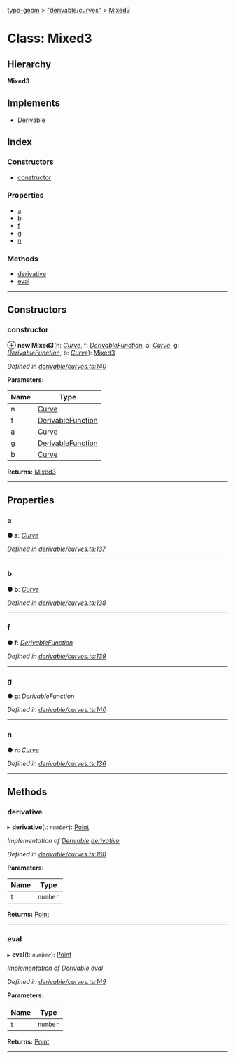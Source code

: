 [typo-geom](../README.md) > ["derivable/curves"](../modules/_derivable_curves_.md) > [Mixed3](../classes/_derivable_curves_.mixed3.md)

# Class: Mixed3

## Hierarchy

**Mixed3**

## Implements

* [Derivable](../interfaces/_derivable_interface_.derivable.md)

## Index

### Constructors

* [constructor](_derivable_curves_.mixed3.md#constructor)

### Properties

* [a](_derivable_curves_.mixed3.md#a)
* [b](_derivable_curves_.mixed3.md#b)
* [f](_derivable_curves_.mixed3.md#f)
* [g](_derivable_curves_.mixed3.md#g)
* [n](_derivable_curves_.mixed3.md#n)

### Methods

* [derivative](_derivable_curves_.mixed3.md#derivative)
* [eval](_derivable_curves_.mixed3.md#eval)

---

## Constructors

<a id="constructor"></a>

###  constructor

⊕ **new Mixed3**(n: *[Curve](../modules/_derivable_interface_.md#curve)*, f: *[DerivableFunction](../modules/_derivable_interface_.md#derivablefunction)*, a: *[Curve](../modules/_derivable_interface_.md#curve)*, g: *[DerivableFunction](../modules/_derivable_interface_.md#derivablefunction)*, b: *[Curve](../modules/_derivable_interface_.md#curve)*): [Mixed3](_derivable_curves_.mixed3.md)

*Defined in [derivable/curves.ts:140](https://github.com/be5invis/typo-geom/blob/d307ff5/src/derivable/curves.ts#L140)*

**Parameters:**

| Name | Type |
| ------ | ------ |
| n | [Curve](../modules/_derivable_interface_.md#curve) |
| f | [DerivableFunction](../modules/_derivable_interface_.md#derivablefunction) |
| a | [Curve](../modules/_derivable_interface_.md#curve) |
| g | [DerivableFunction](../modules/_derivable_interface_.md#derivablefunction) |
| b | [Curve](../modules/_derivable_interface_.md#curve) |

**Returns:** [Mixed3](_derivable_curves_.mixed3.md)

___

## Properties

<a id="a"></a>

###  a

**● a**: *[Curve](../modules/_derivable_interface_.md#curve)*

*Defined in [derivable/curves.ts:137](https://github.com/be5invis/typo-geom/blob/d307ff5/src/derivable/curves.ts#L137)*

___
<a id="b"></a>

###  b

**● b**: *[Curve](../modules/_derivable_interface_.md#curve)*

*Defined in [derivable/curves.ts:138](https://github.com/be5invis/typo-geom/blob/d307ff5/src/derivable/curves.ts#L138)*

___
<a id="f"></a>

###  f

**● f**: *[DerivableFunction](../modules/_derivable_interface_.md#derivablefunction)*

*Defined in [derivable/curves.ts:139](https://github.com/be5invis/typo-geom/blob/d307ff5/src/derivable/curves.ts#L139)*

___
<a id="g"></a>

###  g

**● g**: *[DerivableFunction](../modules/_derivable_interface_.md#derivablefunction)*

*Defined in [derivable/curves.ts:140](https://github.com/be5invis/typo-geom/blob/d307ff5/src/derivable/curves.ts#L140)*

___
<a id="n"></a>

###  n

**● n**: *[Curve](../modules/_derivable_interface_.md#curve)*

*Defined in [derivable/curves.ts:136](https://github.com/be5invis/typo-geom/blob/d307ff5/src/derivable/curves.ts#L136)*

___

## Methods

<a id="derivative"></a>

###  derivative

▸ **derivative**(t: *`number`*): [Point](_point_point_.point.md)

*Implementation of [Derivable](../interfaces/_derivable_interface_.derivable.md).[derivative](../interfaces/_derivable_interface_.derivable.md#derivative)*

*Defined in [derivable/curves.ts:160](https://github.com/be5invis/typo-geom/blob/d307ff5/src/derivable/curves.ts#L160)*

**Parameters:**

| Name | Type |
| ------ | ------ |
| t | `number` |

**Returns:** [Point](_point_point_.point.md)

___
<a id="eval"></a>

###  eval

▸ **eval**(t: *`number`*): [Point](_point_point_.point.md)

*Implementation of [Derivable](../interfaces/_derivable_interface_.derivable.md).[eval](../interfaces/_derivable_interface_.derivable.md#eval)*

*Defined in [derivable/curves.ts:149](https://github.com/be5invis/typo-geom/blob/d307ff5/src/derivable/curves.ts#L149)*

**Parameters:**

| Name | Type |
| ------ | ------ |
| t | `number` |

**Returns:** [Point](_point_point_.point.md)

___

